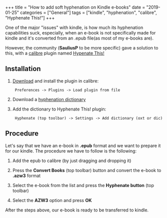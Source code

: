 +++
title = "How to add soft hyphenation on Kindle e-books"
date =  "2019-01-25"
categories = ["General"]
tags = ["kindle", "hyphenation", "calibre", "Hyphenate This!"]
+++

One of the major "issues" with kindle, is how much its hyphenation capabilities suck, especially, when an e-book is not specifically made for kindle and it's converted from an .epub file(as most of my e-books are).

However, the community (**SauliusP** to be more specific) gave a solution to this, with a [calibre](https://calibre-ebook.com/) plugin named [Hypenate This!](https://www.mobileread.com/forums/showthread.php?t=208534)

## Installation

1. [Download](https://www.mobileread.com/forums/showthread.php?t=208534) and install the plugin in calibre:

		Preferences -> Plugins -> Load plugin from file
	
2. Download a [hyphenation dictionary](https://extensions.libreoffice.org/extensions/english-new-zealand-dictionary-hyphenation-thesaurus)

3. Add the dictionary to Hyphenate This! plugin:

		Hyphenate (top toolbar) -> Settings -> Add dictionary (oxt or dic)
	
## Procedure

Let's say that we have an e-book in **.epub** format and we want to prepare it for our kindle. The procedure we have to follow is the following:

1. Add the epub to calibre (by just dragging and dropping it)

2. Press the **Convert Books** (top toolbar) button and convert the e-book to **.azw3** format

3. Select the e-book from the list and press the **Hyphenate button** (top toolbar)

4. Select the **AZW3** option and press **OK**


After the steps above, our e-book is ready to be transferred to kindle.